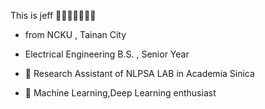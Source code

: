 

This is jeff 👋👋👋👋👋👋👋
- from NCKU , Tainan City
- Electrical Engineering B.S. , Senior Year   

- 🔭 Research Assistant of NLPSA LAB in Academia Sinica 
- 🌱 Machine Learning,Deep Learning enthusiast
